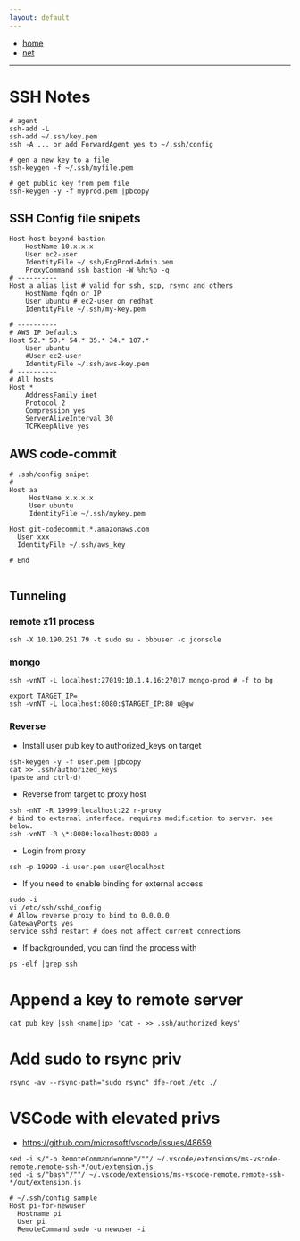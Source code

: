 ```yaml
---
layout: default
---
```

- [home](/index.md)
- [net](/net.md)
---
# SSH Notes

```
# agent
ssh-add -L
ssh-add ~/.ssh/key.pem
ssh -A ... or add ForwardAgent yes to ~/.ssh/config

# gen a new key to a file
ssh-keygen -f ~/.ssh/myfile.pem

# get public key from pem file
ssh-keygen -y -f myprod.pem |pbcopy

```

## SSH Config file snipets
```
Host host-beyond-bastion
    HostName 10.x.x.x
    User ec2-user
    IdentityFile ~/.ssh/EngProd-Admin.pem
    ProxyCommand ssh bastion -W %h:%p -q
# ----------
Host a alias list # valid for ssh, scp, rsync and others
    HostName fqdn or IP
    User ubuntu # ec2-user on redhat
    IdentityFile ~/.ssh/my-key.pem

# ----------
# AWS IP Defaults
Host 52.* 50.* 54.* 35.* 34.* 107.*
    User ubuntu
    #User ec2-user
    IdentityFile ~/.ssh/aws-key.pem
# ----------
# All hosts 
Host *
    AddressFamily inet
    Protocol 2
    Compression yes
    ServerAliveInterval 30
    TCPKeepAlive yes
```

## AWS code-commit 
```
# .ssh/config snipet
# 
Host aa
     HostName x.x.x.x
     User ubuntu
     IdentityFile ~/.ssh/mykey.pem

Host git-codecommit.*.amazonaws.com
  User xxx
  IdentityFile ~/.ssh/aws_key

# End


```
## Tunneling
### remote x11 process
`ssh -X 10.190.251.79 -t sudo su - bbbuser -c jconsole`
### mongo
```
ssh -vnNT -L localhost:27019:10.1.4.16:27017 mongo-prod # -f to bg

export TARGET_IP=
ssh -vnNT -L localhost:8080:$TARGET_IP:80 u@gw
```
### Reverse
- Install user pub key to authorized_keys on target
```
ssh-keygen -y -f user.pem |pbcopy
cat >> .ssh/authorized_keys
(paste and ctrl-d)
```
- Reverse from target to proxy host
```
ssh -nNT -R 19999:localhost:22 r-proxy
# bind to external interface. requires modification to server. see below.
ssh -vnNT -R \*:8080:localhost:8080 u 
```
- Login from proxy
```
ssh -p 19999 -i user.pem user@localhost
```
- If you need to enable binding for external access
```
sudo -i
vi /etc/ssh/sshd_config
# Allow reverse proxy to bind to 0.0.0.0
GatewayPorts yes
service sshd restart # does not affect current connections
```
- If backgrounded, you can find the process with
```
ps -elf |grep ssh
```
# Append a key to remote server
```
cat pub_key |ssh <name|ip> 'cat - >> .ssh/authorized_keys'
```

# Add sudo to rsync priv
```
rsync -av --rsync-path="sudo rsync" dfe-root:/etc ./
```

# VSCode with elevated privs
- https://github.com/microsoft/vscode/issues/48659
```
sed -i s/"-o RemoteCommand=none"/""/ ~/.vscode/extensions/ms-vscode-remote.remote-ssh-*/out/extension.js
sed -i s/"bash"/""/ ~/.vscode/extensions/ms-vscode-remote.remote-ssh-*/out/extension.js

# ~/.ssh/config sample
Host pi-for-newuser
  Hostname pi
  User pi
  RemoteCommand sudo -u newuser -i

```